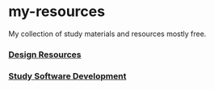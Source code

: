 # my-resources
My collection of study materials and resources mostly free.

### [Design Resources](DESIGN.md)

### [Study Software Development](SOFTDEV.md)